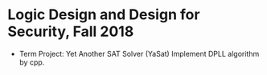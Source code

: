 # Logic Design and Design for Security, Fall 2018
* Term Project: Yet Another SAT Solver (YaSat)
Implement DPLL algorithm by cpp.

